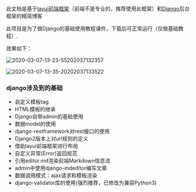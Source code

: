 此文档是基于[layui前端框架](https://www.layui.com/)（前端不是专业的，推荐使用此框架）和[Django](https://www.djangoproject.com/)后台框架的精简博客

此项目是为了做Django的基础使用教程课件，下载后可正常运行（仅做基础教程）.

效果如下：

![2020-03-07-13-23-55202037132357](http://src.blog.oldsyang.com/2020-03-07-13-23-55202037132357.png)

![2020-03-07-13-35-20202037133522](http://src.blog.oldsyang.com/2020-03-07-13-35-20202037133522.png)

### django涉及到的基础

- 自定义模板tag
- HTML模板的继承
- Django自带admin的基础使用
- 数据model的使用
- django-restframework对rest接口的使用
- Django2版本上对url规则的定义
- 借助layui前端框架进行布局
- 自定义异常(Error)返回规范
- 引用editor.md渲染前端Markdown信息流
- admin中使用django-mdeditor编写文章
- 数据调用模式：ajax请求和模板渲染
- django-validator库的使用(强烈推荐，已修改为兼容Python3)